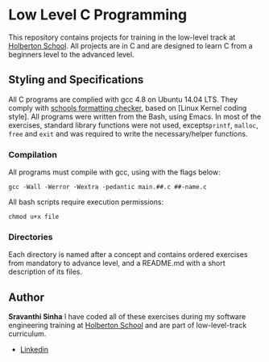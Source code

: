 # Low Level C Programming

This repository contains projects for training in the low-level track at [Holberton School](https://holbertonschool.com). All projects are in C and are designed to learn C from a beginners level to the advanced level. 

## Styling and Specifications
All C programs are complied with gcc 4.8 on Ubuntu 14.04 LTS. They comply with [schools formatting checker](https://github.com/holbertonschool/Betty), based on [Linux Kernel coding style]. All programs were written from the Bash, using Emacs. In most of the exercises, standard library functions were not used, excepts``printf``, ``malloc``, ``free`` and  ``exit`` and was required to write the necessary/helper functions. 

### Compilation
All programs must compile with gcc, using with the flags below:
```
gcc -Wall -Werror -Wextra -pedantic main.##.c ##-name.c
```
All bash scripts require execution permissions:
```
chmod u+x file
```
### Directories
Each directory is named after a concept and contains ordered exercises from mandatory to advance level, and a README.md with a short description of its files.
## Author
**Sravanthi Sinha**
I have coded all of these exercises during my software engineering training at [Holberton School](https://holbertonschool.com) and are part of low-level-track curriculum.
* [Linkedin](https://www.linkedin.com/in/sravanthisinha)
